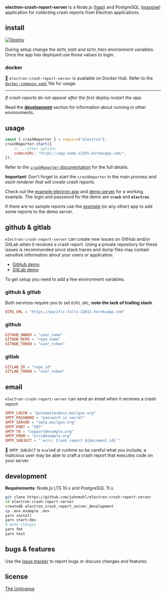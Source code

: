 **electron-crash-report-server** is a Node.js ([hapi]) and PostgreSQL
([massive]) application for collecting crash reports from Electron applications.

## install

[![Deploy][deploy-img]][deploy-url]

During setup change the `AUTH_USER` and `AUTH_PASS` environment variables. Once
the app has deployed use those values to login.

### docker

🐳 `electron-crash-report-server` is available on Docker Hub. Refer to the
[`docker-compose.yaml`][docker-compose] file for usage.

---

_If crash reports do not appear after the first deploy restart the app._

Read the [**development**](#development) section for information about running
in other environments.

## usage

```javascript
const { crashReporter } = require("electron");
crashReporter.start({
	// ...other options
	submitURL: "https://app-name-12345.herokuapp.com/",
});
```

Refer to the [`crashReporter` documentation][docs] for the full details.

**Important**: Don't forget to start the `crashReporter` in the main process
_and each renderer that will create crash reports_.

Check out the [example electron app][example] and [demo server][demo] for a
working example. The login and password for the demo are **`crash`** and
**`electron`**.

If there are no sample reports use the [example] (or any other) app to add some
reports to the demo server.

## github & gitlab

`electron-crash-report-server` can create new issues on GitHub and/or GitLab
when it receives a crash report. Using a private repository for these issues is
recommended since stack traces and dump files may contain sensitive information
about your users or application.

- [GitHub demo](https://github.com/johnmuhl/crash-reports/issues)
- [GitLab demo](https://gitlab.com/johnmuhl/crash-reports/issues)

To get setup you need to add a few environment variables.

### github & gitlab

Both services require you to set `ECRS_URL`; **note the lack of trailing
slash**.

```toml
ECRS_URL = "https://pacific-falls-32011.herokuapp.com"
```

### github

```toml
GITHUB_OWNER = "user_name"
GITHUB_REPO = "repo_name"
GITHUB_TOKEN = "user_token"
```

### gitlab

```toml
GITLAB_ID = "repo_id"
GITLAB_TOKEN = "user_token"
```

## email

`electron-crash-report-server` can send an email when it receives a crash
report.

```toml
SMTP_LOGIN = "postmaster@xxx.mailgun.org"
SMTP_PASSWORD = "password is secret"
SMTP_SERVER = "smtp.mailgun.org"
SMTP_PORT = "587"
SMTP_TO = "support@example.org"
SMTP_FROM = "ecrs@example.org"
SMTP_SUBJECT = "`ecrs: Crash report ${document.id}`"
```

🚨 `SMTP_SUBJECT` is `eval`ed at runtime so be careful what you include; a
malicious user may be able to craft a crash report that executes code on your
server.

## development

**Requirements**: Node.js LTS 10.x and PostgreSQL 11.x.

```sh
git clone https://github.com/johnmuhl/electron-crash-report-server
cd electron-crash-report-server
createdb electron_crash_report_server_development
cp .env.example .env
yarn install
yarn start:dev
# make changes
yarn fmt
yarn test
```

## bugs & features

Use the [issue tracker][issues] to report bugs or discuss changes and features.

## license

[The Unlicense][license]

[hapi]: https://hapijs.com/
[massive]: https://massivejs.org/
[deploy-img]: https://img.shields.io/badge/deploy-heroku-%237056BF.svg?style=for-the-badge
[deploy-url]: https://heroku.com/deploy
[docker-compose]: https://github.com/johnmuhl/electron-crash-report-server/blob/master/docker-compose.yaml
[docs]: https://electronjs.org/docs/api/crash-reporter
[example]: https://github.com/johnmuhl/electron-bomb
[demo]: https://pacific-falls-32011.herokuapp.com/
[issues]: https://github.com/johnmuhl/electron-crash-report-server/issues
[license]: https://github.com/johnmuhl/electron-crash-report-server/blob/master/LICENSE.markdown
